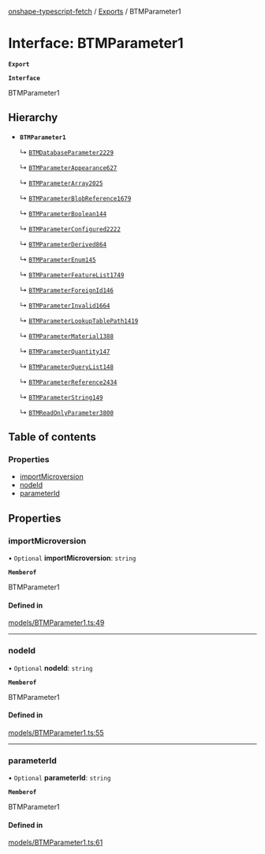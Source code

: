 [onshape-typescript-fetch](../README.md) / [Exports](../modules.md) / BTMParameter1

# Interface: BTMParameter1

**`Export`**

**`Interface`**

BTMParameter1

## Hierarchy

- **`BTMParameter1`**

  ↳ [`BTMDatabaseParameter2229`](BTMDatabaseParameter2229.md)

  ↳ [`BTMParameterAppearance627`](BTMParameterAppearance627.md)

  ↳ [`BTMParameterArray2025`](BTMParameterArray2025.md)

  ↳ [`BTMParameterBlobReference1679`](BTMParameterBlobReference1679.md)

  ↳ [`BTMParameterBoolean144`](BTMParameterBoolean144.md)

  ↳ [`BTMParameterConfigured2222`](BTMParameterConfigured2222.md)

  ↳ [`BTMParameterDerived864`](BTMParameterDerived864.md)

  ↳ [`BTMParameterEnum145`](BTMParameterEnum145.md)

  ↳ [`BTMParameterFeatureList1749`](BTMParameterFeatureList1749.md)

  ↳ [`BTMParameterForeignId146`](BTMParameterForeignId146.md)

  ↳ [`BTMParameterInvalid1664`](BTMParameterInvalid1664.md)

  ↳ [`BTMParameterLookupTablePath1419`](BTMParameterLookupTablePath1419.md)

  ↳ [`BTMParameterMaterial1388`](BTMParameterMaterial1388.md)

  ↳ [`BTMParameterQuantity147`](BTMParameterQuantity147.md)

  ↳ [`BTMParameterQueryList148`](BTMParameterQueryList148.md)

  ↳ [`BTMParameterReference2434`](BTMParameterReference2434.md)

  ↳ [`BTMParameterString149`](BTMParameterString149.md)

  ↳ [`BTMReadOnlyParameter3800`](BTMReadOnlyParameter3800.md)

## Table of contents

### Properties

- [importMicroversion](BTMParameter1.md#importmicroversion)
- [nodeId](BTMParameter1.md#nodeid)
- [parameterId](BTMParameter1.md#parameterid)

## Properties

### importMicroversion

• `Optional` **importMicroversion**: `string`

**`Memberof`**

BTMParameter1

#### Defined in

[models/BTMParameter1.ts:49](https://github.com/toebes/onshape-typescript-fetch/blob/3e11ae1/models/BTMParameter1.ts#L49)

___

### nodeId

• `Optional` **nodeId**: `string`

**`Memberof`**

BTMParameter1

#### Defined in

[models/BTMParameter1.ts:55](https://github.com/toebes/onshape-typescript-fetch/blob/3e11ae1/models/BTMParameter1.ts#L55)

___

### parameterId

• `Optional` **parameterId**: `string`

**`Memberof`**

BTMParameter1

#### Defined in

[models/BTMParameter1.ts:61](https://github.com/toebes/onshape-typescript-fetch/blob/3e11ae1/models/BTMParameter1.ts#L61)
